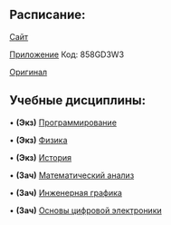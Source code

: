 ## Расписание:

[Сайт](https://smart-timetable.app/share.html?code=5X3GSNL6)

[Приложение](https://smart-timetable.app/download) Код: 858GD3W3

[Оригинал](https://github.com/DMN902/SpbGTI/blob/main/File/1%20курс%204%20ф-т.pdf)

## Учебные дисциплины:

• **(Экз)** [Программирование](https://github.com/DMN902/SpbGTI/blob/main/Subjects/Programming.md)

• **(Экз)** [Физика](https://github.com/DMN902/SpbGTI/blob/main/Subjects/physics.md)

• **(Экз)** [История](https://github.com/DMN902/SpbGTI/blob/main/Subjects/History.md)

• **(Зач)** [Математический анализ](https://github.com/DMN902/SpbGTI/blob/main/Subjects/Math.md)

• **(Зач)** [Инженерная графика](https://github.com/DMN902/SpbGTI/blob/main/Subjects/EngineeringGraphics.md)

• **(Зач)** [Основы цифровой электроники](https://github.com/DMN902/SpbGTI/blob/main/Subjects/OCE.md)
